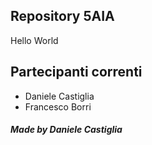 ## Repository 5AIA
 
Hello World

## Partecipanti correnti
- Daniele Castiglia
- Francesco Borri

##### Made by Daniele Castiglia
